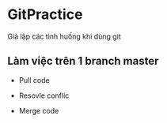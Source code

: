 # GitPractice

Giả lập các tình huống khi dùng git

## Làm việc trên 1 branch master

- Pull code 

- Resovle conflic

- Merge code